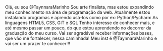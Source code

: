 Olá, eu sou @TaynnaraMarinho 
Sou arte finalista, mas estou expandindo meu conhecimento na área de programação da web.
Atualmente estou instalando programas e aprendo usá-los como por ex: Python/Pycharm
As linguagens HTML5, CSS, GIT e SQL
Tenho interesse de conhecer mais, e até mesmo passar um pouco, do que estou aprendendo no decorrer da graduação do meu curso. Vai ser agradável receber informações bases, que vão me fortalecer, nessa caminhada! 
Meu inst é @TaynnaraMarinho e vai ser um prazer te conhecer!!!
